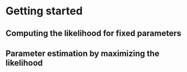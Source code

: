 # Getting started

## Computing the likelihood for fixed parameters

## Parameter estimation by maximizing the likelihood